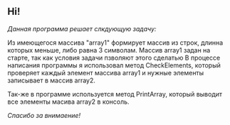## Hi!
*Данная программа решает слкдующую задачу:*

Из имеющегося массива "array1" формирует массив из строк, длинна которых меньше, либо равна 3 символам. Массив array1 задан на старте, так как условия задачи пзволяют этого сделатью 
В процессе написания программы я использовал метод CheckElements, который проверяет каждый элемент массива array1 и нужные элементы записывает в массив array2.

Так-же в программе используется метод PrintArray, который выводит все элементы масива array2 в консоль.

*Спасибо за внимаение!*
